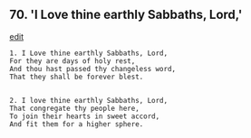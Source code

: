 
## 70.  'I Love thine earthly Sabbaths, Lord,'
[edit](https://docs.google.com/document/d/1WnnWsIcGJMOUnE%2DUdGfBh08WBrA1Cww7/edit?mode=html)



    1. I Love thine earthly Sabbaths, Lord,
    For they are days of holy rest,
    And thou hast passed thy changeless word,
    That they shall be forever blest.


    2. I love thine earthly Sabbaths, Lord,
    That congregate thy people here,
    To join their hearts in sweet accord,
    And fit them for a higher sphere.
